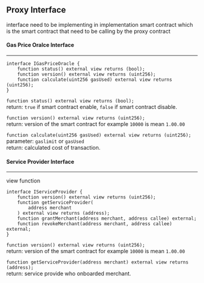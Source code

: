 ## Proxy Interface

interface need to be implementing in implementation smart contract which is the smart contract that need to be calling by the proxy contract

#### Gas Price Oralce Interface
---

``` solidity
interface IGasPriceOracle {
    function status() external view returns (bool);
    function version() external view returns (uint256);
    function calculate(uint256 gasUsed) external view returns (uint256);
}
```

`function status() external view returns (bool);`  
return: `true` if smart contract enable, `false` if smart contract disable.

`function version() external view returns (uint256);`  
return: version of the smart contract for example `10000` is mean `1.00.00`

`function calculate(uint256 gasUsed) external view returns (uint256);`  
parameter:  `gaslimit` or `gasUsed`  
return: calculated cost of transaction.

#### Service Provider Interface
---

view function
``` solidity
interface IServiceProvider {
    function version() external view returns (uint256);
    function getServiceProvider(
        address merchant
    ) external view returns (address);
    function grantMerchant(address merchant, address callee) external;
    function revokeMerchant(address merchant, address callee) external;
}
```

`function version() external view returns (uint256);`  
return: version of the smart contract for example `10000` is mean `1.00.00`

`function getServiceProvider(address merchant) external view returns (address);`  
return: service provide who onboarded merchant.